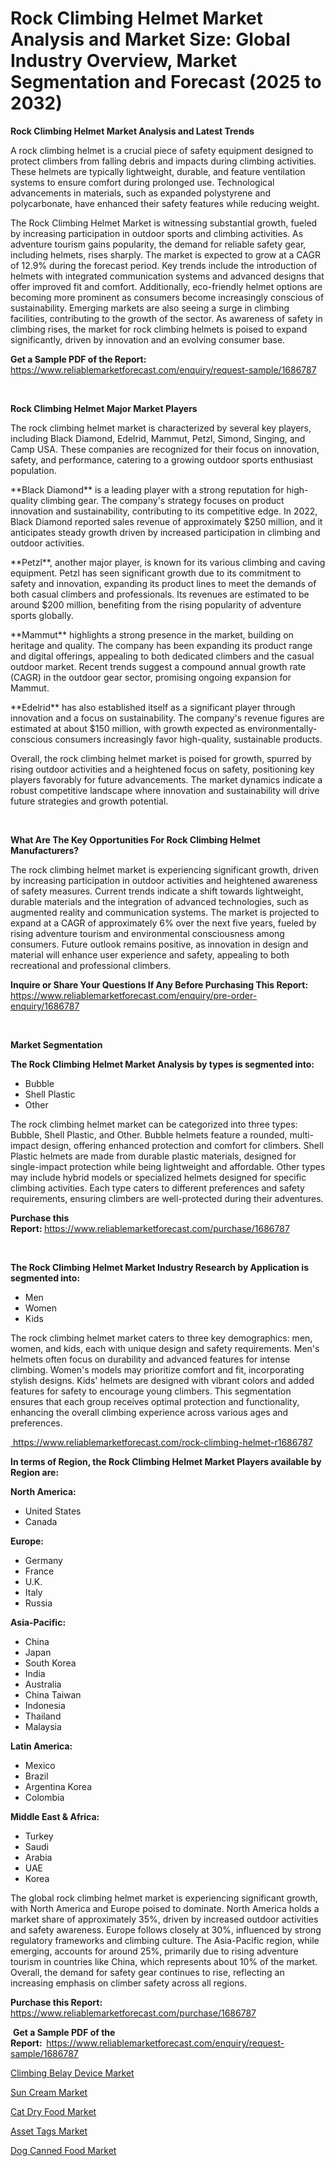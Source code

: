 <p><h1>Rock Climbing Helmet Market Analysis and Market Size: Global Industry Overview, Market Segmentation and Forecast (2025 to 2032)</h1></p><p><strong>Rock Climbing Helmet Market Analysis and Latest Trends</strong></p>
<p><p>A rock climbing helmet is a crucial piece of safety equipment designed to protect climbers from falling debris and impacts during climbing activities. These helmets are typically lightweight, durable, and feature ventilation systems to ensure comfort during prolonged use. Technological advancements in materials, such as expanded polystyrene and polycarbonate, have enhanced their safety features while reducing weight.</p><p>The Rock Climbing Helmet Market is witnessing substantial growth, fueled by increasing participation in outdoor sports and climbing activities. As adventure tourism gains popularity, the demand for reliable safety gear, including helmets, rises sharply. The market is expected to grow at a CAGR of 12.9% during the forecast period. Key trends include the introduction of helmets with integrated communication systems and advanced designs that offer improved fit and comfort. Additionally, eco-friendly helmet options are becoming more prominent as consumers become increasingly conscious of sustainability. Emerging markets are also seeing a surge in climbing facilities, contributing to the growth of the sector. As awareness of safety in climbing rises, the market for rock climbing helmets is poised to expand significantly, driven by innovation and an evolving consumer base.</p></p>
<p><strong>Get a Sample PDF of the Report:&nbsp;</strong> <a href="https://www.reliablemarketforecast.com/enquiry/request-sample/1686787?utm_campaign=1197&utm_medium=2&utm_source=Github&utm_content=ia&utm_term=04042025&utm_id=rock-climbing-helmet">https://www.reliablemarketforecast.com/enquiry/request-sample/1686787</a></p>
<p>&nbsp;</p>
<p><strong>Rock Climbing Helmet Major Market Players</strong></p>
<p><p>The rock climbing helmet market is characterized by several key players, including Black Diamond, Edelrid, Mammut, Petzl, Simond, Singing, and Camp USA. These companies are recognized for their focus on innovation, safety, and performance, catering to a growing outdoor sports enthusiast population.</p><p>**Black Diamond** is a leading player with a strong reputation for high-quality climbing gear. The company's strategy focuses on product innovation and sustainability, contributing to its competitive edge. In 2022, Black Diamond reported sales revenue of approximately $250 million, and it anticipates steady growth driven by increased participation in climbing and outdoor activities.</p><p>**Petzl**, another major player, is known for its various climbing and caving equipment. Petzl has seen significant growth due to its commitment to safety and innovation, expanding its product lines to meet the demands of both casual climbers and professionals. Its revenues are estimated to be around $200 million, benefiting from the rising popularity of adventure sports globally.</p><p>**Mammut** highlights a strong presence in the market, building on heritage and quality. The company has been expanding its product range and digital offerings, appealing to both dedicated climbers and the casual outdoor market. Recent trends suggest a compound annual growth rate (CAGR) in the outdoor gear sector, promising ongoing expansion for Mammut.</p><p>**Edelrid** has also established itself as a significant player through innovation and a focus on sustainability. The company's revenue figures are estimated at about $150 million, with growth expected as environmentally-conscious consumers increasingly favor high-quality, sustainable products.</p><p>Overall, the rock climbing helmet market is poised for growth, spurred by rising outdoor activities and a heightened focus on safety, positioning key players favorably for future advancements. The market dynamics indicate a robust competitive landscape where innovation and sustainability will drive future strategies and growth potential.</p></p>
<p>&nbsp;</p>
<p><strong>What Are The Key Opportunities For Rock Climbing Helmet Manufacturers?</strong></p>
<p><p>The rock climbing helmet market is experiencing significant growth, driven by increasing participation in outdoor activities and heightened awareness of safety measures. Current trends indicate a shift towards lightweight, durable materials and the integration of advanced technologies, such as augmented reality and communication systems. The market is projected to expand at a CAGR of approximately 6% over the next five years, fueled by rising adventure tourism and environmental consciousness among consumers. Future outlook remains positive, as innovation in design and material will enhance user experience and safety, appealing to both recreational and professional climbers.</p></p>
<p><strong>Inquire or Share Your Questions If Any Before Purchasing This Report:</strong> <a href="https://www.reliablemarketforecast.com/enquiry/pre-order-enquiry/1686787?utm_campaign=1197&utm_medium=2&utm_source=Github&utm_content=ia&utm_term=04042025&utm_id=rock-climbing-helmet">https://www.reliablemarketforecast.com/enquiry/pre-order-enquiry/1686787</a></p>
<p>&nbsp;</p>
<p><strong>Market Segmentation</strong></p>
<p><strong>The Rock Climbing Helmet Market Analysis by types is segmented into:</strong></p>
<p><ul><li>Bubble</li><li>Shell Plastic</li><li>Other</li></ul></p>
<p><p>The rock climbing helmet market can be categorized into three types: Bubble, Shell Plastic, and Other. Bubble helmets feature a rounded, multi-impact design, offering enhanced protection and comfort for climbers. Shell Plastic helmets are made from durable plastic materials, designed for single-impact protection while being lightweight and affordable. Other types may include hybrid models or specialized helmets designed for specific climbing activities. Each type caters to different preferences and safety requirements, ensuring climbers are well-protected during their adventures.</p></p>
<p><strong>Purchase this Report:&nbsp;</strong><a href="https://www.reliablemarketforecast.com/purchase/1686787?utm_campaign=1197&utm_medium=2&utm_source=Github&utm_content=ia&utm_term=04042025&utm_id=rock-climbing-helmet">https://www.reliablemarketforecast.com/purchase/1686787</a></p>
<p>&nbsp;</p>
<p><strong>The Rock Climbing Helmet Market Industry Research by Application is segmented into:</strong></p>
<p><ul><li>Men</li><li>Women</li><li>Kids</li></ul></p>
<p><p>The rock climbing helmet market caters to three key demographics: men, women, and kids, each with unique design and safety requirements. Men's helmets often focus on durability and advanced features for intense climbing. Women's models may prioritize comfort and fit, incorporating stylish designs. Kids' helmets are designed with vibrant colors and added features for safety to encourage young climbers. This segmentation ensures that each group receives optimal protection and functionality, enhancing the overall climbing experience across various ages and preferences.</p></p>
<p><a href="https://www.reliablemarketforecast.com/rock-climbing-helmet-r1686787?utm_campaign=1197&utm_medium=2&utm_source=Github&utm_content=ia&utm_term=04042025&utm_id=rock-climbing-helmet">&nbsp;https://www.reliablemarketforecast.com/rock-climbing-helmet-r1686787</a></p>
<p><strong>In terms of Region, the Rock Climbing Helmet Market Players available by Region are:</strong></p>
<p>
    <p> <strong> North America: </strong>
        <ul>
            <li>United States</li>
            <li>Canada</li>
        </ul>
        </p> 
    <p> <strong> Europe: </strong>
        <ul>
            <li>Germany</li>
            <li>France</li>
            <li>U.K.</li>
            <li>Italy</li>
            <li>Russia</li>
        </ul>
        </p> 
    <p> <strong> Asia-Pacific: </strong>
        <ul>
            <li>China</li>
            <li>Japan</li>
            <li>South Korea</li>
            <li>India</li>
            <li>Australia</li>
            <li>China Taiwan</li>
            <li>Indonesia</li>
            <li>Thailand</li>
            <li>Malaysia</li>
        </ul>
        </p> 
    <p> <strong> Latin America: </strong>
        <ul>
            <li>Mexico</li>
            <li>Brazil</li>
            <li>Argentina Korea</li>
            <li>Colombia</li>
        </ul>
        </p> 
    <p> <strong> Middle East & Africa: </strong>
        <ul>
            <li>Turkey</li>
            <li>Saudi</li>
            <li>Arabia</li>
            <li>UAE</li>
            <li>Korea</li>
        </ul>
    </p>
    </p>
<p><p>The global rock climbing helmet market is experiencing significant growth, with North America and Europe poised to dominate. North America holds a market share of approximately 35%, driven by increased outdoor activities and safety awareness. Europe follows closely at 30%, influenced by strong regulatory frameworks and climbing culture. The Asia-Pacific region, while emerging, accounts for around 25%, primarily due to rising adventure tourism in countries like China, which represents about 10% of the market. Overall, the demand for safety gear continues to rise, reflecting an increasing emphasis on climber safety across all regions.</p></p>
<p><strong>Purchase this Report: </strong><a href="https://www.reliablemarketforecast.com/purchase/1686787?utm_campaign=1197&utm_medium=2&utm_source=Github&utm_content=ia&utm_term=04042025&utm_id=rock-climbing-helmet">https://www.reliablemarketforecast.com/purchase/1686787</a></p>
<p>&nbsp;<strong>Get a Sample PDF of the Report:&nbsp;&nbsp;</strong><a href="https://www.reliablemarketforecast.com/enquiry/request-sample/1686787?utm_campaign=1197&utm_medium=2&utm_source=Github&utm_content=ia&utm_term=04042025&utm_id=rock-climbing-helmet">https://www.reliablemarketforecast.com/enquiry/request-sample/1686787</a></p>
<p><strong></strong></p>
<p><p><a href="https://github.com/prosalinda88/Market-Research-Report-List-7/blob/main/climbing-belay-device-market.md?utm_campaign=1197&utm_medium=2&utm_source=Github&utm_content=ia&utm_term=04042025&utm_id=rock-climbing-helmet">Climbing Belay Device Market</a></p><p><a href="https://github.com/sleeprudantf/Market-Research-Report-List-1/blob/main/sun-cream-market.md?utm_campaign=1197&utm_medium=2&utm_source=Github&utm_content=ia&utm_term=04042025&utm_id=rock-climbing-helmet">Sun Cream Market</a></p><p><a href="https://github.com/kakeryttri0c/Market-Research-Report-List-1/blob/main/cat-dry-food-market.md?utm_campaign=1197&utm_medium=2&utm_source=Github&utm_content=ia&utm_term=04042025&utm_id=rock-climbing-helmet">Cat Dry Food Market</a></p><p><a href="https://github.com/BrandonBrown3773/Market-Research-Report-List-1/blob/main/asset-tags-market.md?utm_campaign=1197&utm_medium=2&utm_source=Github&utm_content=ia&utm_term=04042025&utm_id=rock-climbing-helmet">Asset Tags Market</a></p><p><a href="https://github.com/andulanick3/Market-Research-Report-List-1/blob/main/dog-canned-food-market.md?utm_campaign=1197&utm_medium=2&utm_source=Github&utm_content=ia&utm_term=04042025&utm_id=rock-climbing-helmet">Dog Canned Food Market</a></p></p>